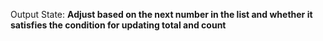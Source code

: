 Output State: **Adjust based on the next number in the list and whether it satisfies the condition for updating total and count**
